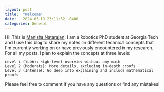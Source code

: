 ```yaml
---
layout: post
title:  "Welcome"
date:   2024-03-19 23:11:52 -0400
categories: General
---
```

Hi! This is [Manisha Natarajan](https://manishanatarajan.github.io/). I am a Robotics PhD student at Georgia Tech and I 
use this blog to share my notes on different technical concepts that I'm currently working on or have previously encountered in my 
research. For all my posts, I plan to explain the concepts at three levels:


    Level 1 (TLDR): High-level overview without any math
    Level 2 (Moderate): More details, excluding in-depth proofs
    Level 3 (Intense): Go deep into explaining and include mathematical proofs

Please feel free to comment if you have any questions or find any mistakes!

